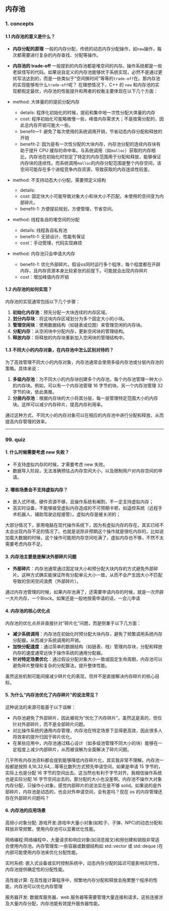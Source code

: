## 内存池

### 1. concepts

#### 1.1 内存池的意义是什么？

- **内存分配的原理** 一般的内存分配，传统的动态内存分配操作，如`new`操作，每次都需要进行复杂的内存查找、分配等操作。

- **内存池的 trade-off** 一般提到的内存池都是堆空间的内存。操作系统都是一些老妖怪写的代码。如果说自定义的内存池能够优于系统实现，必然不是通过更优写法达到的，而是一些类似于“空间换时间”等等的`trade-off`在。那内存池的实现能够有什么`trade-off`呢？
在理想情况下，C++ 的 `new` 和内存池的实现都假定最优，内存池的性能提升和两者的权衡主要体现在以下几个方面：

- method: 大体量的的提前分配内存
  - details: 程序化初始化的时候，提前和集中地一次性分配大体量的内存
  - cost: 程序初始化可能略微慢一些，峰值内存需求大；不是按需分配的，因此总内存开销可能大一些。
  - benefit—1: 避免了每次使用的系统调用开销，节省动态内存分配和释放的开销
  - benefit-2: 因为是有一次性分配的大块内存，内存池分配的连续内存块有助于提升 CPU 缓存的命中率。与系统调用（如`malloc`）获取的内存相比，内存池在初始化时划定了特定的内存范围用于分配和释放，能够保证内存块的连续性。而系统调用`malloc`的内存分配范围是整个内存空间，该空间可能存在多个进程竞争内存资源，导致获取的内存连续性较差。

- method: 不支持动态大小分配，需要预定义结构
  - details:
  - cost: 固定块大小可能导致对象大小和块大小不匹配，未使用的空间变为内部碎片。
  - benefit-1: 方便提前规划，方便管理，节省空间。

- method: 线程各自的堆空间的分配
  - details: 线程各自私有池
  - benefit-1: 无锁设计，性能有保证
  - cost：手动管理，代码实现麻烦

- method: 内存池只会申请大内存
  - benefit-1: 优化外部碎片。假设os同时运行多个程序，每个程度都在开辟内存，且内存资源本身比较紧张的前提下。可能就会出现内存碎片
  - cost：增加峰值内存开销

#### 1.2 内存池的如何实现？

内存池的实现通常包括以下几个步骤：

1. **初始化内存池**：预先分配一大块连续的内存区域。
2. **划分内存块**：将这块内存区域划分为多个固定大小的小块。
3. **管理空闲块**：使用数据结构（如链表或位图）来管理空闲的内存块。
4. **分配内存**：从空闲块中分配内存，更新空闲块的管理结构。
5. **释放内存**：将释放的内存块重新加入空闲块的管理结构中。

#### 1.3 不同大小的内存对象，在内存池中怎么区别对待的？

为了高效管理不同大小的内存对象，内存池通常会使用多级内存池或分层内存池的策略。具体来说：

1. **多级内存池**：为不同大小的内存块创建多个内存池，每个内存池管理一种大小的内存块。例如，可以有一个内存池管理 16 字节的块，另一个内存池管理 32 字节的块，依此类推。
2. **分层内存池**：根据内存块的大小将其分层，每一层管理特定范围大小的内存块。这样可以减少内存碎片，提高内存利用率。

通过这种方式，不同大小的内存对象可以在相应的内存池中进行分配和释放，从而提高内存管理的效率。

---

### 99. quiz

#### 1. 什么时候需要考虑 new 失败？

- 不支持虚拟内存的时候，才需要考虑 new 失败。
- 数据导入阶段，无法准确预估占内存空间大小，以及限制用户对内存空间的申请。

#### 2. 哪些场景会不支持虚拟内存？

- 嵌入式环境，硬件资源不够，且操作系统有阉割，不一定支持虚拟内存；
- 高实时设备，不能够接受虚拟内存造成的不可预期卡顿，如遥控系统（远程手术机器人、辅助驾驶远程接管）。虚拟内存是被关闭的；

大部分情况下，家用电脑在现代操作系统下，因为有虚拟内存的存在，其实已经不太会出现内存不足的情况了。也就是说除非预期这个操作就是很吃内存的，比如说加载大数据的时候，这个操作可能把内存空间吃满了，虚拟内存也不够，不然不太需要考虑内存不足。

#### 3. 内存池主要是是解决外部碎片问题

- **外部碎片**：内存池通常通过固定块大小和预分配大块内存的方式避免外部碎片。这种方式确实能保证所有分配单元大小一致，从而不会产生因大小不匹配导致的空闲空间浪费（外部碎片）。

通过内存池管理的时候，如果内存池满了，还需要申请内存的时候，就是一次开辟一大片内存，一个Block。如果还是一般地按需申请的话，一会儿申请

#### 4. 内存池的核心优化点

内存池的优化点并非直接针对“碎片化”问题，而是侧重于以下几方面：

- **减少系统调用**：内存池在初始化时预分配大块内存，避免了频繁调用系统内存分配器，从而减少系统调用的开销。
- **加快分配速度**：通过简单的数据结构（如链表、栈）管理内存块，分配和释放内存的速度通常远快于操作系统的通用分配器。
- **针对特定场景优化**：通过假设分配对象大小一致或固定生命周期，内存池可以避免碎片整理和复杂的分配算法，提升整体性能。

虽然这些机制可能间接减少碎片化的表现，但并不是直接解决内存碎片的核心目标。

#### 5. 为什么“内存池优化了内存碎片”的说法常见？

这种说法的来源可能基于以下误解：

- 内存池避免了外部碎片，因此被视为“优化了内存碎片”。虽然这是真的，但仅针对外部碎片，而不是全部碎片问题。
- 对比操作系统的通用内存管理，内存池在特定场景下显得更高效，因此很多人将效率的提升归因于碎片优化。
- 在某些应用中，内存池通过精心设计（如多级池管理不同大小的块）能够在一定程度上减少内部碎片，从而被误解为全面解决了碎片问题。

几乎所有内存池资料都会提到能够降低内存碎片化，其实我非常不理解。内存池一般都是按照 8,16,32,64,...等等比数列方式预先申请空间，如果是申请 15 字节的，实际上也是分配 16 字节的空间出去。这当然也有利于字节对齐。我相信操作系统也是实际分配 16 字节空间出去的。那分配的大小也没差啊。内存池不操作大对象内存分配，只操作小对象，感觉内部碎片的说法实在是不够 solid。如果说的是外部碎片，内存池是动态的，也会对外申请空间，会有差吗？现在 os 的内存管理还存在外部碎片问题吗？

#### 6. 内存池的应用场景

高频小对象分配: 游戏开发:游戏中大量小对象(如粒子、子弹、NPC)的动态分配和释放非常频繁，使用内存池可以显著优化性能。

网络编程:网络编程中，大量请求和响应对象(如消息报文)和频创建和销毁非常适合使用内存池。内存管理库:一些容器或数据结构如 std::vector 或 std::deque )在内部可能使用内存池来优化分配性能。

实时系统: 嵌入式设备或实时控制系统中，动态内存分配的延迟可能影响实时性，内存池提供确定性的分配性能。

高性能计算: 在高性能计算程序中，频繁地内存分配和释放会拖累整个程序的性能，内存池可以优化内存管理

服务器开发: 数据库服务器、web 服务器等需要管理大量连接和请求，这些连接涉及大量内存分配，内存池能有效提升服务器性能。
